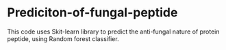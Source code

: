 # Prediciton-of-fungal-peptide
This code uses Skit-learn library to predict the anti-fungal nature of protein peptide, using Random forest classifier.

